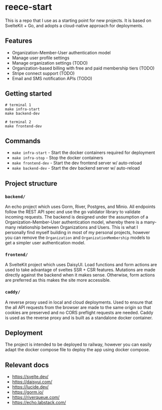 # reece-start

This is a repo that I use as a starting point for new projects. It is based on SvelteKit + Go, and adopts a cloud-native approach for deployments.

## Features

- Organization-Member-User authentication model
- Manage user profile settings
- Manage organization settings (TODO)
- Organization-based billing with free and paid membership tiers (TODO)
- Stripe connect support (TODO)
- Email and SMS notification APIs (TODO)

## Getting started

```
# terminal 1
make infra-start
make backend-dev

# terminal 2
make frontend-dev
```

## Commands

- `make infra-start` - Start the docker containers required for deployment
- `make infra-stop` - Stop the docker containers
- `make frontend-dev` - Start the dev frontend server w/ auto-reload
- `make backend-dev` - Start the dev backend server w/ auto-reload

## Project structure

### `backend/`

An echo project which uses Gorm, River, Postgres, and Minio. All endpoints follow the REST API spec and use the go validator library to validate incoming requests. The backend is designed under the assumption of a Organization-Member-User authentication model, whereby there is a many-many relationship between Organizations and Users. This is what I personally find myself building in most of my personal projects, however you can remove the `Organization` and `OrganizationMembership` models to get a simpler user authentication model.

### `frontend/`

A SvelteKit project which uses DaisyUI. Load functions and form actions are used to take advantage of sveltes SSR + CSR features. Mutations are made directly against the backend when it makes sense. Otherwise, form actions are preferred as this makes the site more accessible.

### `caddy/`

A reverse proxy used in local and cloud deployments. Used to ensure that the all API requests from the browser are made to the same origin so that cookies are preserved and no CORS preflight requests are needed. Caddy is used as the reverse proxy and is built as a standalone docker container.

## Deployment

The project is intended to be deployed to railway, however you can easily adapt the docker compose file to deploy the app using docker compose.

## Relevant docs

- https://svelte.dev/
- https://daisyui.com/
- https://lucide.dev/
- https://gorm.io/
- https://riverqueue.com/
- https://echo.labstack.com/
